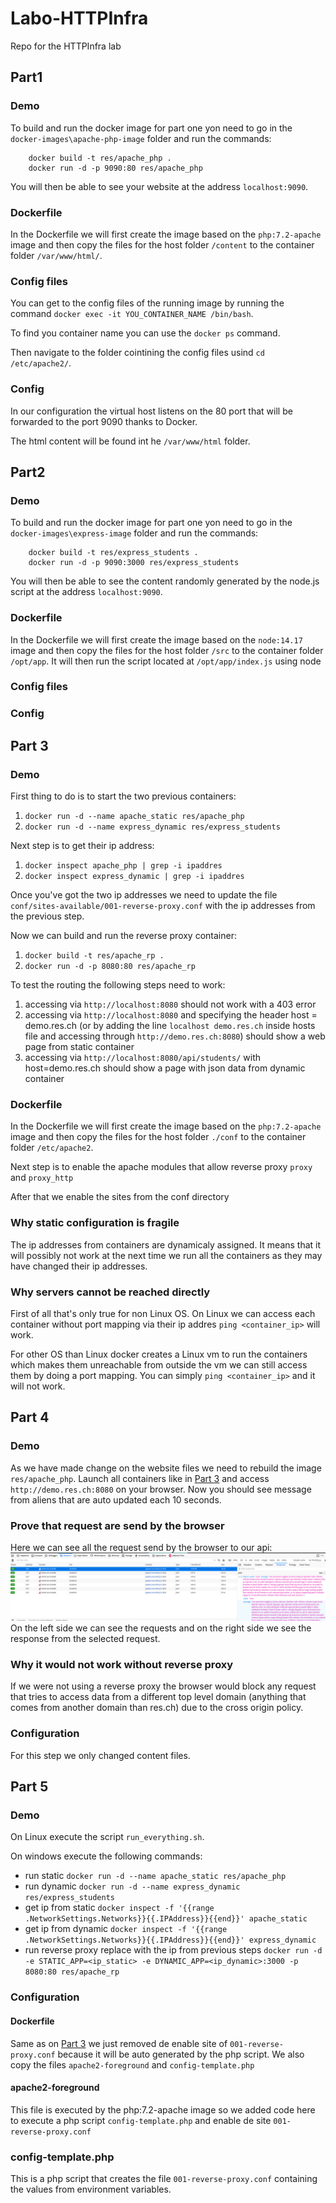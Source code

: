 # Labo-HTTPInfra
Repo for the HTTPInfra lab

## Part1

### Demo

To build and run the docker image for part one yon need to go in the `docker-images\apache-php-image` folder and run the commands:

        docker build -t res/apache_php .
        docker run -d -p 9090:80 res/apache_php
        
You will then be able to see your website at the address `localhost:9090`.

### Dockerfile

In the Dockerfile we will first create the image based on the `php:7.2-apache` image and then copy the files for the host folder `/content` to the container folder `/var/www/html/`.

### Config files

You can get to the config files of the running image by running the command `docker exec -it YOU_CONTAINER_NAME /bin/bash`.

To find you container name you can use the `docker ps` command. 

Then navigate to the folder cointining the config files usind `cd /etc/apache2/`.

### Config

In our configuration the virtual host listens on the 80 port that will be forwarded to the port 9090 thanks to Docker.

The html content will be found int he `/var/www/html` folder.

## Part2

### Demo

To build and run the docker image for part one yon need to go in the `docker-images\express-image` folder and run the commands:

        docker build -t res/express_students .
        docker run -d -p 9090:3000 res/express_students
        
You will then be able to see the content randomly generated by the node.js script at the address `localhost:9090`.

### Dockerfile

In the Dockerfile we will first create the image based on the `node:14.17` image and then copy the files for the host folder `/src` to the container folder `/opt/app`. It will then run the script located at `/opt/app/index.js` using node

### Config files


### Config

## Part 3

### Demo

First thing to do is to start the two previous containers:  
1. `docker run -d --name apache_static res/apache_php`
1. `docker run -d --name express_dynamic res/express_students`

Next step is to get their ip address:
1. `docker inspect apache_php | grep -i ipaddres`
1. `docker inspect express_dynamic | grep -i ipaddres`

Once you've got the two ip addresses we need to update the file `conf/sites-available/001-reverse-proxy.conf` with the ip addresses from the previous step.

Now we can build and run the reverse proxy container:
1. `docker build -t res/apache_rp .`
1. `docker run -d -p 8080:80 res/apache_rp`

To test the routing the following steps need to work:  
1. accessing via `http://localhost:8080` should not work with a 403 error
1. accessing via `http://localhost:8080` and specifying the header host = demo.res.ch (or by adding the line `localhost demo.res.ch` inside hosts file and accessing through `http://demo.res.ch:8080`) should show a web page from static container
1. accessing via `http://localhost:8080/api/students/` with host=demo.res.ch should show a page with json data from dynamic container

### Dockerfile
In the Dockerfile we will first create the image based on the `php:7.2-apache` image and then copy the files for the host folder `./conf` to the container folder `/etc/apache2`.

Next step is to enable the apache modules that allow reverse proxy `proxy` and `proxy_http`

After that we enable the sites from the conf directory

### Why static configuration is fragile
The ip addresses from containers are dynamicaly assigned. It means that it will possibly not work at the next time we run all the containers as they may have changed their ip addresses.

### Why servers cannot be reached directly
First of all that's only true for non Linux OS. On Linux we can access each container without port mapping via their ip addres `ping <container_ip>` will work.

For other OS than Linux docker creates a Linux vm to run the containers which makes them unreachable from outside the vm we can still access them by doing a port mapping. You can simply `ping <container_ip>` and it will not work.

## Part 4

### Demo
As we have made change on the website files we need to rebuild the image `res/apache_php`.
Launch all containers like in [Part 3](#part-3) and access `http://demo.res.ch:8080` on your browser. Now you should see message from aliens that are auto updated each 10 seconds.

### Prove that request are send by the browser
Here we can see all the request send by the browser to our api:
![send request](./pictures/send_request_ajax.png)
On the left side we can see the requests and on the right side we see the response from the selected request.

### Why it would not work without reverse proxy
If we were not using a reverse proxy the browser would block any request that tries to access data from a different top level domain (anything that comes from another domain than res.ch) due to the cross origin policy.

### Configuration
For this step we only changed content files.

## Part 5

### Demo
On Linux execute the script `run_everything.sh`.

On windows execute the following commands:
- run static `docker run -d --name apache_static res/apache_php`
- run dynamic `docker run -d --name express_dynamic res/express_students`
- get ip from static `docker inspect -f '{{range .NetworkSettings.Networks}}{{.IPAddress}}{{end}}' apache_static`
- get ip from dynamic `docker inspect -f '{{range .NetworkSettings.Networks}}{{.IPAddress}}{{end}}' express_dynamic`
- run reverse proxy replace with the ip from previous steps `docker run -d -e STATIC_APP=<ip_static> -e DYNAMIC_APP=<ip_dynamic>:3000 -p 8080:80 res/apache_rp`

### Configuration

#### Dockerfile
Same as on [Part 3](#part-3) we just removed de enable site of `001-reverse-proxy.conf` because it will be auto generated by the php script.
We also copy the files `apache2-foreground` and `config-template.php`

#### apache2-foreground
This file is executed by the php:7.2-apache image so we added code here to execute a php script `config-template.php` and enable de site `001-reverse-proxy.conf`

### config-template.php
This is a php script that creates the file `001-reverse-proxy.conf` containing the values from environment variables.